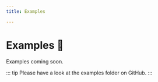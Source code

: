 ```yaml
---
title: Examples

---
```


# Examples :tada:

Examples coming soon.

::: tip
Please have a look at the examples folder on GitHub.
:::
